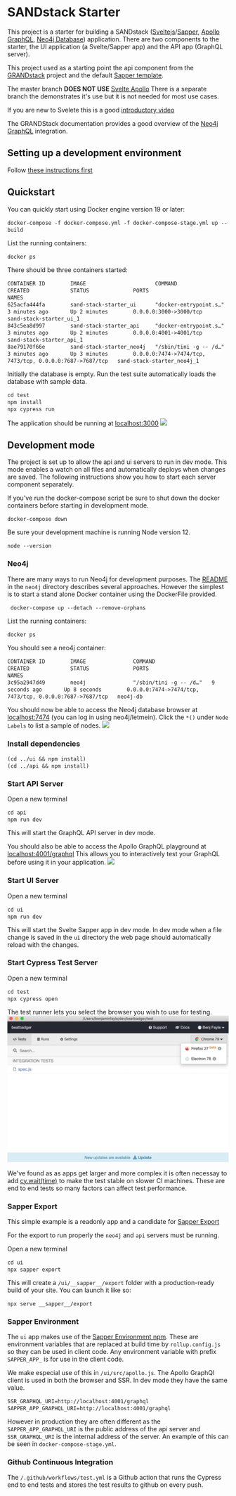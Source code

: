 # SANDstack Starter

This project is a starter for building a SANDstack ([Sveltejs](https://svelte.dev/)/[Sapper](https://sapper.svelte.dev/), [Apollo GraphQL](https://www.apollographql.com/), [Neo4j Database](https://neo4j.com/neo4j-graph-database/)) application. There are two components to the starter, the UI application (a Svelte/Sapper app) and the API app (GraphQL server).

This project used as a starting point the api component from the [GRANDstack](https://grandstack.io) project and the default [Sapper template](https://github.com/sveltejs/sapper-template).

The master branch **DOES NOT USE** [Svelte Apollo](https://github.com/timhall/svelte-apollo) There is a separate branch the demonstrates it's use but it is not needed for most use cases.

If you are new to Svelete this is a good [introductory video](https://youtu.be/AdNJ3fydeao)

The GRANDStack documentation provides a good overview of the [Neo4j GraphQL](https://grandstack.io/docs/neo4j-graphql-overview.html) integration.

## Setting up a development environment

Follow [these instructions first](./README-DEV.md)

## Quickstart

You can quickly start using Docker engine version 19 or later:

```
docker-compose -f docker-compose.yml -f docker-compose-stage.yml up --build
```

List the running containers:

```
docker ps
```

There should be three containers started:

```
CONTAINER ID        IMAGE                      COMMAND                  CREATED             STATUS              PORTS                                                      NAMES
625acfa444fa        sand-stack-starter_ui      "docker-entrypoint.s…"   3 minutes ago       Up 2 minutes        0.0.0.0:3000->3000/tcp                                     sand-stack-starter_ui_1
843c5ea8d997        sand-stack-starter_api     "docker-entrypoint.s…"   3 minutes ago       Up 2 minutes        0.0.0.0:4001->4001/tcp                                     sand-stack-starter_api_1
8ae79170f66e        sand-stack-starter_neo4j   "/sbin/tini -g -- /d…"   3 minutes ago       Up 3 minutes        0.0.0.0:7474->7474/tcp, 7473/tcp, 0.0.0.0:7687->7687/tcp   sand-stack-starter_neo4j_1
```

Initially the database is empty. Run the test suite automatically loads the database with sample data.

```
cd test
npm install
npx cypress run
```

The application should be running at [localhost:3000](http://localhost:3000)
![](img/app-browser.jpg)

## Development mode

The project is set up to allow the api and ui servers to run in dev mode. This mode enables a watch on all files and automatically deploys when changes are saved. The following instructions show you how to start each server component separately.

If you've run the docker-compose script be sure to shut down the docker containers before starting in development mode.

```
docker-compose down
```

Be sure your development machine is running Node version 12.

```
node --version
```

### Neo4j

There are many ways to run Neo4j for development purposes. The [README](neo4j/README.md) in the `neo4j` directory describes several approaches. However the simplest is to start a stand alone Docker container using the DockerFile provided.

```
 docker-compose up --detach --remove-orphans
```

List the running containers:

```
docker ps
```

You should see a neo4j container:

```
CONTAINER ID        IMAGE               COMMAND                  CREATED             STATUS              PORTS                                                      NAMES
3c95a2947d49        neo4j               "/sbin/tini -g -- /d…"   9 seconds ago       Up 8 seconds        0.0.0.0:7474->7474/tcp, 7473/tcp, 0.0.0.0:7687->7687/tcp   neo4j-db
```

You should now be able to access the Neo4j database browser at [localhost:7474](http://localhost:7474) (you can log in using neo4j/letmein). Click the `*()` under `Node Labels` to list a sample of nodes.
![](img/neo4j-browser.jpg)

### Install dependencies

```
(cd ../ui && npm install)
(cd ../api && npm install)
```

### Start API Server

Open a new terminal

```
cd api
npm run dev
```

This will start the GraphQL API server in dev mode.

You should also be able to access the Apollo GraphQL playground at [localhost:4001/graphql](http://localhost:4001/graphql) This allows you to interactively test your GraphQL before using it in your application.
![](img/graphql-browser.jpg)

### Start UI Server

Open a new terminal

```
cd ui
npm run dev
```

This will start the Svelte Sapper app in dev mode. In dev mode when a file change is saved in the `ui` directory the web page should automatically reload with the changes.

### Start Cypress Test Server

Open a new terminal

```
cd test
npx cypress open
```

The test runner lets you select the browser you wish to use for testing.
![](img/cypress-test-runner.jpg)

We've found as as apps get larger and more complex it is often necessay to add [cy.wait(time)](https://docs.cypress.io/api/commands/wait.html#Syntax) to make the test stable on slower CI machines. These are end to end tests so many factors can affect test performance.

### Sapper Export

This simple example is a readonly app and a candidate for [Sapper Export](https://sapper.svelte.dev/docs#Exporting)

For the export to run properly the `neo4j` and `api` servers must be running.

Open a new terminal

```
cd ui
npx sapper export
```

This will create a `/ui/__sapper__/export` folder with a production-ready build of your site. You can launch it like so:

```
npx serve __sapper__/export
```

### Sapper Environment

The `ui` app makes use of the [Sapper Environment npm](https://www.npmjs.com/package/sapper-environment). These are environment variables that are replaced at build time by `rollup.config.js` so they can be used in client code. Any environment variable with prefix `SAPPER_APP_` is for use in the client code.

We make especial use of this in `/ui/src/apollo.js`. The Apollo GraphQl client is used in both the browser and SSR. In dev mode they have the same value.

```
SSR_GRAPHQL_URI=http://localhost:4001/graphql
SAPPER_APP_GRAPHQL_URI=http://localhost:4001/graphql
```

However in production they are often different as the `SAPPER_APP_GRAPHQL_URI` is the public address of the api server and `SSR_GRAPHQL_URI` is the internal address of the server. An example of this can be seen in `docker-compose-stage.yml`.

### Github Continuous Integration

The `/.github/workflows/test.yml` is a Github action that runs the Cypress end to end tests and stores the test results to github on every push.
